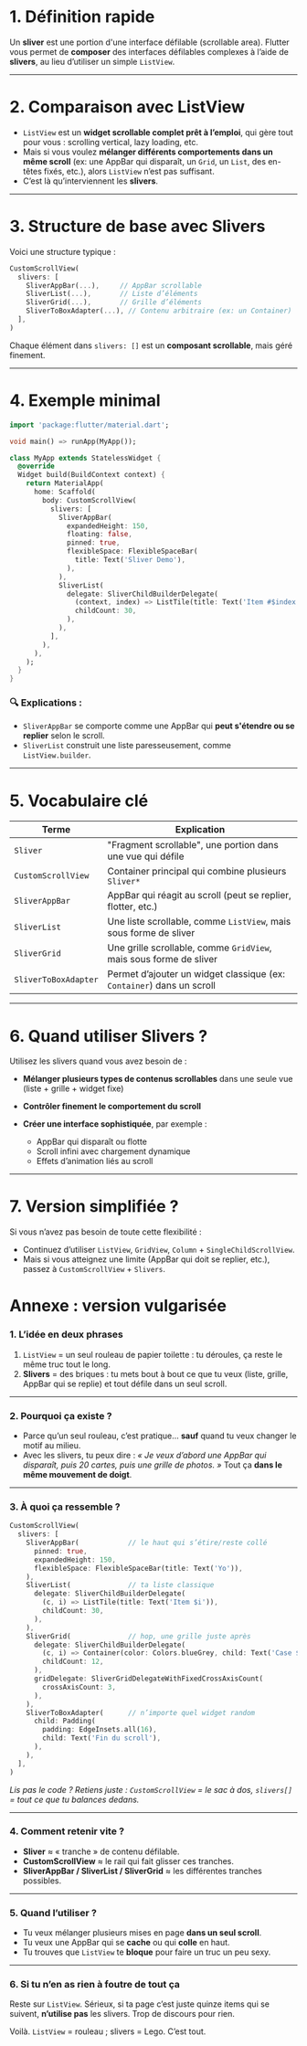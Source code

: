 ## <h1 id="1-definition">1. Définition rapide</h1>

Un **sliver** est une portion d'une interface défilable (scrollable area). Flutter vous permet de **composer** des interfaces défilables complexes à l’aide de **slivers**, au lieu d’utiliser un simple `ListView`.

---

## <h1 id="2-comparaison-avec-listview">2. Comparaison avec ListView</h1>

* `ListView` est un **widget scrollable complet prêt à l’emploi**, qui gère tout pour vous : scrolling vertical, lazy loading, etc.
* Mais si vous voulez **mélanger différents comportements dans un même scroll** (ex: une AppBar qui disparaît, un `Grid`, un `List`, des en-têtes fixés, etc.), alors `ListView` n’est pas suffisant.
* C’est là qu’interviennent les **slivers**.

---

## <h1 id="3-structure">3. Structure de base avec Slivers</h1>

Voici une structure typique :

```dart
CustomScrollView(
  slivers: [
    SliverAppBar(...),     // AppBar scrollable
    SliverList(...),       // Liste d’éléments
    SliverGrid(...),       // Grille d’éléments
    SliverToBoxAdapter(...), // Contenu arbitraire (ex: un Container)
  ],
)
```

Chaque élément dans `slivers: []` est un **composant scrollable**, mais géré finement.

---

## <h1 id="4-exemple-minimal">4. Exemple minimal</h1>

```dart
import 'package:flutter/material.dart';

void main() => runApp(MyApp());

class MyApp extends StatelessWidget {
  @override
  Widget build(BuildContext context) {
    return MaterialApp(
      home: Scaffold(
        body: CustomScrollView(
          slivers: [
            SliverAppBar(
              expandedHeight: 150,
              floating: false,
              pinned: true,
              flexibleSpace: FlexibleSpaceBar(
                title: Text('Sliver Demo'),
              ),
            ),
            SliverList(
              delegate: SliverChildBuilderDelegate(
                (context, index) => ListTile(title: Text('Item #$index')),
                childCount: 30,
              ),
            ),
          ],
        ),
      ),
    );
  }
}
```

### 🔍 Explications :

* `SliverAppBar` se comporte comme une AppBar qui **peut s'étendre ou se replier** selon le scroll.
* `SliverList` construit une liste paresseusement, comme `ListView.builder`.

---

## <h1 id="5-vocabulaire">5. Vocabulaire clé</h1>

| Terme                | Explication                                                           |
| -------------------- | --------------------------------------------------------------------- |
| `Sliver`             | "Fragment scrollable", une portion dans une vue qui défile            |
| `CustomScrollView`   | Container principal qui combine plusieurs `Sliver*`                   |
| `SliverAppBar`       | AppBar qui réagit au scroll (peut se replier, flotter, etc.)          |
| `SliverList`         | Une liste scrollable, comme `ListView`, mais sous forme de sliver     |
| `SliverGrid`         | Une grille scrollable, comme `GridView`, mais sous forme de sliver    |
| `SliverToBoxAdapter` | Permet d’ajouter un widget classique (ex: `Container`) dans un scroll |

---

## <h1 id="6-quand-les-utiliser">6. Quand utiliser Slivers ?</h1>

Utilisez les slivers quand vous avez besoin de :

* **Mélanger plusieurs types de contenus scrollables** dans une seule vue (liste + grille + widget fixe)
* **Contrôler finement le comportement du scroll**
* **Créer une interface sophistiquée**, par exemple :

  * AppBar qui disparaît ou flotte
  * Scroll infini avec chargement dynamique
  * Effets d’animation liés au scroll

---

## <h1 id="7-version-simplifiee">7. Version simplifiée ?</h1>

Si vous n’avez pas besoin de toute cette flexibilité :

* Continuez d’utiliser `ListView`, `GridView`, `Column` + `SingleChildScrollView`.
* Mais si vous atteignez une limite (AppBar qui doit se replier, etc.), passez à `CustomScrollView` + `Slivers`.




# Annexe : version vulgarisée



### 1. L’idée en deux phrases

1. `ListView` = un seul rouleau de papier toilette : tu déroules, ça reste le même truc tout le long.
2. **Slivers** = des briques : tu mets bout à bout ce que tu veux (liste, grille, AppBar qui se replie) et tout défile dans un seul scroll.

---

### 2. Pourquoi ça existe ?

* Parce qu’un seul rouleau, c’est pratique… **sauf** quand tu veux changer le motif au milieu.
* Avec les slivers, tu peux dire : *« Je veux d’abord une AppBar qui disparaît, puis 20 cartes, puis une grille de photos. »* Tout ça **dans le même mouvement de doigt**.

---

### 3. À quoi ça ressemble ?

```dart
CustomScrollView(
  slivers: [
    SliverAppBar(            // le haut qui s’étire/reste collé
      pinned: true,
      expandedHeight: 150,
      flexibleSpace: FlexibleSpaceBar(title: Text('Yo')),
    ),
    SliverList(              // ta liste classique
      delegate: SliverChildBuilderDelegate(
        (c, i) => ListTile(title: Text('Item $i')),
        childCount: 30,
      ),
    ),
    SliverGrid(              // hop, une grille juste après
      delegate: SliverChildBuilderDelegate(
        (c, i) => Container(color: Colors.blueGrey, child: Text('Case $i')),
        childCount: 12,
      ),
      gridDelegate: SliverGridDelegateWithFixedCrossAxisCount(
        crossAxisCount: 3,
      ),
    ),
    SliverToBoxAdapter(      // n’importe quel widget random
      child: Padding(
        padding: EdgeInsets.all(16),
        child: Text('Fin du scroll'),
      ),
    ),
  ],
)
```

*Lis pas le code ? Retiens juste : `CustomScrollView` = le sac à dos, `slivers[]` = tout ce que tu balances dedans.*

---

### 4. Comment retenir vite ?

* **Sliver** ≈ « tranche » de contenu défilable.
* **CustomScrollView** ≈ le rail qui fait glisser ces tranches.
* **SliverAppBar / SliverList / SliverGrid** ≈ les différentes tranches possibles.

---

### 5. Quand l’utiliser ?

* Tu veux mélanger plusieurs mises en page **dans un seul scroll**.
* Tu veux une AppBar qui se **cache** ou qui **colle** en haut.
* Tu trouves que `ListView` te **bloque** pour faire un truc un peu sexy.

---

### 6. Si tu n’en as rien à foutre de tout ça

Reste sur `ListView`. Sérieux, si ta page c’est juste quinze items qui se suivent, **n’utilise pas** les slivers. Trop de discours pour rien.



Voilà. `ListView` = rouleau ; slivers = Lego.
C’est tout.
